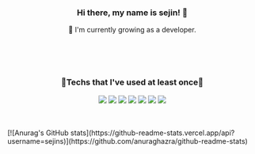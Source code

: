 ### <p align="center">Hi there, my name is sejin!  👋  </p>
<p align="center"> 🌱 I'm currently growing as a developer. </p> 


</br>
</br>
</br>

### <p align="center">🔧Techs that I've used at least once🔨</p>  

<p align="center">
  <img src="https://img.shields.io/badge/Java-007396?style=flat-square&logo=Java&logoColor=white"/>
  <img src="https://img.shields.io/badge/Python-3776AB?style=flat-square&logo=Python&logoColor=white"/>
  <img src="https://img.shields.io/badge/SpringBoot-6DB33F?style=flat-square&logo=SpringBoot&logoColor=white"/>
  <img src="https://img.shields.io/badge/Thymeleaf-005F5F?style=flat-square&logo=Thymeleaf&logoColor=white"/>
  <img src="https://img.shields.io/badge/HTML-E34F26?style=flat-square&logo=HTML5&logoColor=white"/>
  <img src="https://img.shields.io/badge/CSS-1572B6?style=flat-square&logo=CSS3&logoColor=white"/>
  <img src="https://img.shields.io/badge/Kotlin-777BB4?style=flat-square&logo=Kotlin&logoColor=white"/>
</p>

</br>
</br>
[![Anurag's GitHub stats](https://github-readme-stats.vercel.app/api?username=sejins)](https://github.com/anuraghazra/github-readme-stats)


